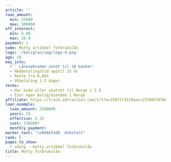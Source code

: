 ```yaml
---
article: ''
loan_amount:
  min: 25000
  max: 500000
eff_interest:
  min: 6.86
  max: 26.9
payment: 1
name: Motty artikkel forbrukslån
logo: '/boliglan/img/logo-9.png'
age: 18
key_info:
  - ' Lånesøknaden sendt til 18 banker'
  - Nedbetalingstid opptil 15 år
  - Rente fra 6,86%
  - Utbetaling 1-5 dager
terms:
  - Har bodd eller skattet til Norge i 3 å
  - Eier egen bolig/eiendom i Norge
affiliate: https://track.adtraction.com/t/t?a=1587173219&as=1578847078&t=2&tk=1
loan_example:
  loan_amount: 2500000
  years: 25
  effective: 6.32
  cost: 2302607
  monthly_payment:
marker_text: "\U0001F44D  Anbefalt"
rank: 5
pages_to_show:
  - smnlg - motty artikkel forbrukslån
title: Motty forbrukslån
---
```

